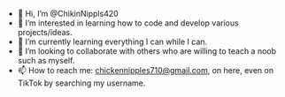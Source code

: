 - 👋 Hi, I’m @ChikinNippls420
- 👀 I’m interested in learning how to code and develop various projects/ideas.
- 🌱 I’m currently learning everything I can while I can. 
- 💞️ I’m looking to collaborate with others who are willing to teach a noob such as myself. 
- 📫 How to reach me: chickennipples710@gmail.com, on here, even on TikTok by searching my username. 

<!---
ChikinNippls420/ChikinNippls420 is a ✨ special ✨ repository because its `README.md` (this file) appears on your GitHub profile.
You can click the Preview link to take a look at your changes.
--->
